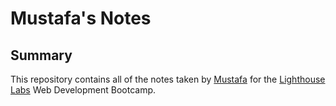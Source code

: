 # Mustafa's Notes
## Summary 

This repository contains all of the notes taken by [Mustafa](https://github.com/Mustafa31112) for the [Lighthouse Labs](https://www.lighthouselabs.ca/) Web Development Bootcamp.